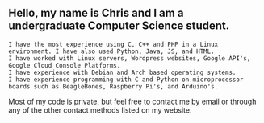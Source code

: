 ## Hello, my name is Chris and I am a undergraduate Computer Science student.
  
    I have the most experience using C, C++ and PHP in a Linux environment. I have also used Python, Java, JS, and HTML. 
    I have worked with Linux servers, Wordpress websites, Google API's, Google Cloud Console Platforms.
    I have experience with Debian and Arch based operating systems.
    I have experience programming with C and Python on microprocessor boards such as BeagleBones, Raspberry Pi's, and Arduino's.
  
  Most of my code is private, but feel free to contact me by email or through any of the other contact methods listed on my website.
